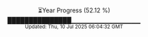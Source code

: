 <p align="center">
⏳Year Progress (52.12 %)<br>
███████████████▁▁▁▁▁▁▁▁▁▁▁▁▁▁▁ <br>
<sub>Updated: Thu, 10 Jul 2025 06:04:32 GMT</sub>
</p>

